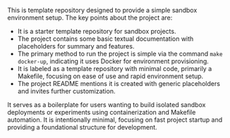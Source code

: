 This is template repository designed to provide a simple sandbox environment setup. The key points about the project are:

- It is a starter template repository for sandbox projects.
- The project contains some basic textual documentation with placeholders for summary and features.
- The primary method to run the project is simple via the command `make docker-up`, indicating it uses Docker for environment provisioning.
- It is labeled as a template repository with minimal code, primarily a Makefile, focusing on ease of use and rapid environment setup.
- The project README mentions it is created with generic placeholders and invites further customization.

It serves as a boilerplate for users wanting to build isolated sandbox deployments or experiments using containerization and Makefile automation. It is intentionally minimal, focusing on fast project startup and providing a foundational structure for development.
